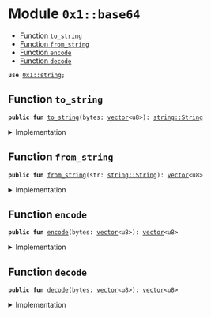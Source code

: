 
<a id="0x1_base64"></a>

# Module `0x1::base64`



-  [Function `to_string`](#0x1_base64_to_string)
-  [Function `from_string`](#0x1_base64_from_string)
-  [Function `encode`](#0x1_base64_encode)
-  [Function `decode`](#0x1_base64_decode)


<pre><code><b>use</b> <a href="../../move_nursery/../move_stdlib/doc/string.md#0x1_string">0x1::string</a>;
</code></pre>



<a id="0x1_base64_to_string"></a>

## Function `to_string`



<pre><code><b>public</b> <b>fun</b> <a href="base64.md#0x1_base64_to_string">to_string</a>(bytes: <a href="../../move_nursery/../move_stdlib/doc/vector.md#0x1_vector">vector</a>&lt;u8&gt;): <a href="../../move_nursery/../move_stdlib/doc/string.md#0x1_string_String">string::String</a>
</code></pre>



<details>
<summary>Implementation</summary>


<pre><code><b>public</b> <b>fun</b> <a href="base64.md#0x1_base64_to_string">to_string</a>(bytes: <a href="../../move_nursery/../move_stdlib/doc/vector.md#0x1_vector">vector</a>&lt;u8&gt;): String {
    <a href="../../move_nursery/../move_stdlib/doc/string.md#0x1_string_utf8">string::utf8</a>(<a href="base64.md#0x1_base64_encode">encode</a>(bytes))
}
</code></pre>



</details>

<a id="0x1_base64_from_string"></a>

## Function `from_string`



<pre><code><b>public</b> <b>fun</b> <a href="base64.md#0x1_base64_from_string">from_string</a>(str: <a href="../../move_nursery/../move_stdlib/doc/string.md#0x1_string_String">string::String</a>): <a href="../../move_nursery/../move_stdlib/doc/vector.md#0x1_vector">vector</a>&lt;u8&gt;
</code></pre>



<details>
<summary>Implementation</summary>


<pre><code><b>public</b> <b>fun</b> <a href="base64.md#0x1_base64_from_string">from_string</a>(str: String): <a href="../../move_nursery/../move_stdlib/doc/vector.md#0x1_vector">vector</a>&lt;u8&gt; {
    <a href="base64.md#0x1_base64_decode">decode</a>(*<a href="../../move_nursery/../move_stdlib/doc/string.md#0x1_string_bytes">string::bytes</a>(&str))
}
</code></pre>



</details>

<a id="0x1_base64_encode"></a>

## Function `encode`



<pre><code><b>public</b> <b>fun</b> <a href="base64.md#0x1_base64_encode">encode</a>(bytes: <a href="../../move_nursery/../move_stdlib/doc/vector.md#0x1_vector">vector</a>&lt;u8&gt;): <a href="../../move_nursery/../move_stdlib/doc/vector.md#0x1_vector">vector</a>&lt;u8&gt;
</code></pre>



<details>
<summary>Implementation</summary>


<pre><code><b>public</b> <b>native</b> <b>fun</b> <a href="base64.md#0x1_base64_encode">encode</a>(bytes: <a href="../../move_nursery/../move_stdlib/doc/vector.md#0x1_vector">vector</a>&lt;u8&gt;): <a href="../../move_nursery/../move_stdlib/doc/vector.md#0x1_vector">vector</a>&lt;u8&gt;;
</code></pre>



</details>

<a id="0x1_base64_decode"></a>

## Function `decode`



<pre><code><b>public</b> <b>fun</b> <a href="base64.md#0x1_base64_decode">decode</a>(bytes: <a href="../../move_nursery/../move_stdlib/doc/vector.md#0x1_vector">vector</a>&lt;u8&gt;): <a href="../../move_nursery/../move_stdlib/doc/vector.md#0x1_vector">vector</a>&lt;u8&gt;
</code></pre>



<details>
<summary>Implementation</summary>


<pre><code><b>public</b> <b>native</b> <b>fun</b> <a href="base64.md#0x1_base64_decode">decode</a>(bytes: <a href="../../move_nursery/../move_stdlib/doc/vector.md#0x1_vector">vector</a>&lt;u8&gt;): <a href="../../move_nursery/../move_stdlib/doc/vector.md#0x1_vector">vector</a>&lt;u8&gt;;
</code></pre>



</details>
